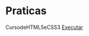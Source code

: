 # Praticas 
CursodeHTML5eCSS3
<a href="https://quivela-valentim.github.io/Praticas/Praticas%20de%20CSS3/desafio.html">Executar</a>